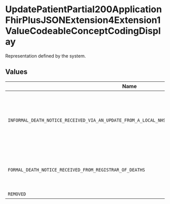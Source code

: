 # UpdatePatientPartial200ApplicationFhirPlusJSONExtension4Extension1ValueCodeableConceptCodingDisplay

Representation defined by the system.


## Values

| Name                                                                                             | Value                                                                                            |
| ------------------------------------------------------------------------------------------------ | ------------------------------------------------------------------------------------------------ |
| `INFORMAL_DEATH_NOTICE_RECEIVED_VIA_AN_UPDATE_FROM_A_LOCAL_NHS_ORGANISATION_SUCH_AS_GP_OR_TRUST` | Informal - death notice received via an update from a local NHS Organisation such as GP or Trust |
| `FORMAL_DEATH_NOTICE_RECEIVED_FROM_REGISTRAR_OF_DEATHS`                                          | Formal - death notice received from Registrar of Deaths                                          |
| `REMOVED`                                                                                        | Removed                                                                                          |